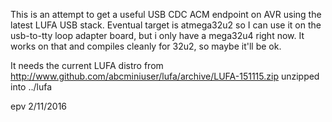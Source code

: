 This is an attempt to get a useful USB CDC ACM endpoint on AVR using the 
latest LUFA USB stack. Eventual target is atmega32u2 so I can use it on the
usb-to-tty loop adapter board, but i only have a mega32u4 right now. It
works on that and compiles cleanly for 32u2, so maybe it'll be ok. 

It needs the current LUFA distro from 
http://www.github.com/abcminiuser/lufa/archive/LUFA-151115.zip
unzipped into ../lufa

epv 2/11/2016
